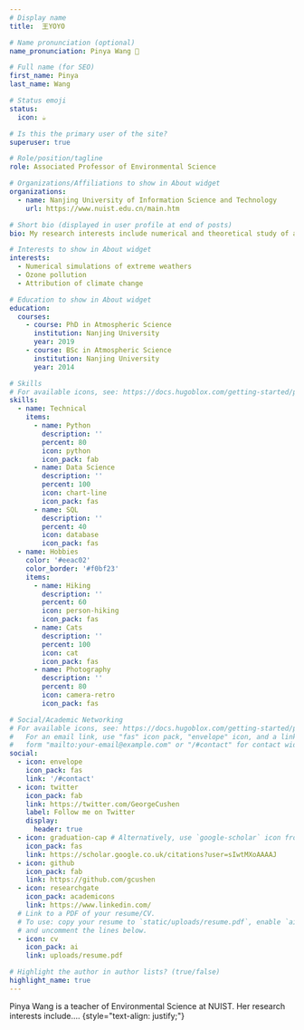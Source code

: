 ```yaml
---
# Display name
title:  王YOYO 

# Name pronunciation (optional)
name_pronunciation: Pinya Wang 🌻

# Full name (for SEO)
first_name: Pinya
last_name: Wang

# Status emoji
status:
  icon: ☕️

# Is this the primary user of the site?
superuser: true

# Role/position/tagline
role: Associated Professor of Environmental Science

# Organizations/Affiliations to show in About widget
organizations:
  - name: Nanjing University of Information Science and Technology
    url: https://www.nuist.edu.cn/main.htm

# Short bio (displayed in user profile at end of posts)
bio: My research interests include numerical and theoretical study of air quality and interactions among air pollutants,meteorology and climate change.

# Interests to show in About widget
interests:
  - Numerical simulations of extreme weathers
  - Ozone pollution
  - Attribution of climate change

# Education to show in About widget
education:
  courses:
    - course: PhD in Atmospheric Science
      institution: Nanjing University
      year: 2019
    - course: BSc in Atmospheric Science
      institution: Nanjing University
      year: 2014

# Skills
# For available icons, see: https://docs.hugoblox.com/getting-started/page-builder/#icons
skills:
  - name: Technical
    items:
      - name: Python
        description: ''
        percent: 80
        icon: python
        icon_pack: fab
      - name: Data Science
        description: ''
        percent: 100
        icon: chart-line
        icon_pack: fas
      - name: SQL
        description: ''
        percent: 40
        icon: database
        icon_pack: fas
  - name: Hobbies
    color: '#eeac02'
    color_border: '#f0bf23'
    items:
      - name: Hiking
        description: ''
        percent: 60
        icon: person-hiking
        icon_pack: fas
      - name: Cats
        description: ''
        percent: 100
        icon: cat
        icon_pack: fas
      - name: Photography
        description: ''
        percent: 80
        icon: camera-retro
        icon_pack: fas

# Social/Academic Networking
# For available icons, see: https://docs.hugoblox.com/getting-started/page-builder/#icons
#   For an email link, use "fas" icon pack, "envelope" icon, and a link in the
#   form "mailto:your-email@example.com" or "/#contact" for contact widget.
social:
  - icon: envelope
    icon_pack: fas
    link: '/#contact'
  - icon: twitter
    icon_pack: fab
    link: https://twitter.com/GeorgeCushen
    label: Follow me on Twitter
    display:
      header: true
  - icon: graduation-cap # Alternatively, use `google-scholar` icon from `ai` icon pack
    icon_pack: fas
    link: https://scholar.google.co.uk/citations?user=sIwtMXoAAAAJ
  - icon: github
    icon_pack: fab
    link: https://github.com/gcushen
  - icon: researchgate
    icon_pack: academicons
    link: https://www.linkedin.com/
  # Link to a PDF of your resume/CV.
  # To use: copy your resume to `static/uploads/resume.pdf`, enable `ai` icons in `params.yaml`,
  # and uncomment the lines below.
  - icon: cv
    icon_pack: ai
    link: uploads/resume.pdf

# Highlight the author in author lists? (true/false)
highlight_name: true
---
```


Pinya Wang is a teacher of Environmental Science at NUIST. Her research interests include....
{style="text-align: justify;"}
